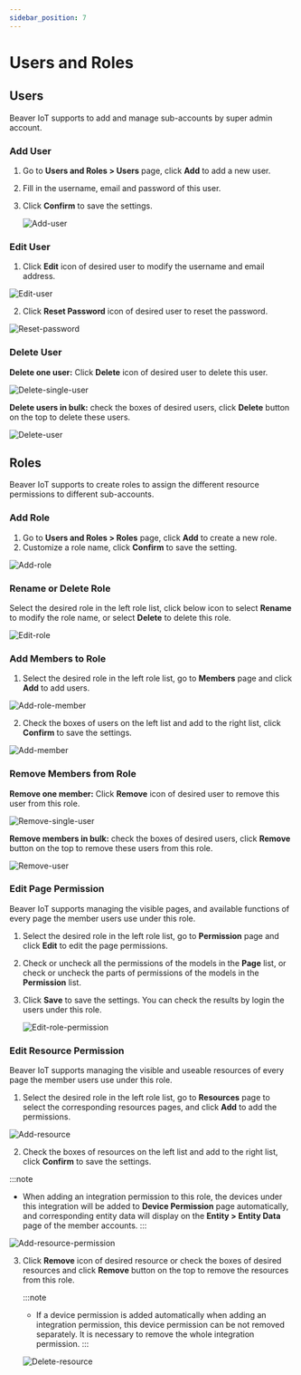 ```yaml
---
sidebar_position: 7
---
```


# Users and Roles
## Users

Beaver IoT supports to add and manage sub-accounts by super admin account.

### Add User

1. Go to **Users and Roles > Users** page, click **Add** to add a new user.
2. Fill in the username, email and password of this user.

3. Click **Confirm** to save the settings.

   ![Add-user](/img/add-user.png)

### Edit User

1. Click **Edit** icon of desired user to modify the username and email address.

![Edit-user](/img/edit-user.png)

2. Click **Reset Password** icon of desired user to reset the password.

![Reset-password](/img/reset-user-password.png)

### Delete User

**Delete one user:** Click **Delete** icon of desired user to delete this user.

![Delete-single-user](/img/delete-single-user.png)

**Delete users in bulk:** check the boxes of desired users, click **Delete** button on the top to delete these users.

![Delete-user](/img/delete-user.png)



## Roles

Beaver IoT supports to create roles to assign the different resource permissions to different sub-accounts.

### Add Role

1. Go to **Users and Roles > Roles** page, click **Add** to create a new role.
2. Customize a role name, click **Confirm** to save the setting.

![Add-role](/img/add-role.png)

### Rename or Delete Role

Select the desired role in the left role list, click below icon to select **Rename** to modify the role name, or select **Delete** to delete this role.

![Edit-role](/img/edit-role.png)

### Add Members to Role

1. Select the desired role in the left role list, go to **Members** page and click **Add** to add users.

![Add-role-member](/img/add-role-member.png)

2. Check the boxes of users on the left list and add to the right list, click **Confirm** to save the settings.

![Add-member](/img/add-member.png)

### Remove Members from Role

**Remove one member:** Click **Remove** icon of desired user to remove this user from this role.

![Remove-single-user](/img/remove-single-user.png)

**Remove members in bulk:** check the boxes of desired users, click **Remove** button on the top to remove these users from this role.

![Remove-user](/img/remove-user.png)

### Edit Page Permission

Beaver IoT supports managing the visible pages, and available functions of every page the member users use under this role.

1. Select the desired role in the left role list, go to **Permission** page and click **Edit** to edit the page permissions.

2. Check or uncheck all the permissions of the models in the **Page** list, or check or uncheck the parts of permissions of the models in the **Permission** list. 

3. Click **Save** to save the settings. You can check the results by login the users under this role.

   ![Edit-role-permission](/img/edit-role-permission.png)

### Edit Resource Permission

Beaver IoT supports managing the visible and useable resources of every page the member users use under this role.

1. Select the desired role in the left role list, go to **Resources** page to select the corresponding resources pages, and click **Add** to add the permissions.

![Add-resource](/img/add-resource.png)

2. Check the boxes of resources on the left list and add to the right list, click **Confirm** to save the settings.

:::note

- When adding an integration permission to this role, the devices under this integration will be added to **Device Permission** page automatically, and corresponding entity data will display on the **Entity > Entity Data** page of the member accounts.
  :::

![Add-resource-permission](/img/add-resource-permission.png)

3. Click **Remove** icon of desired resource or check the boxes of desired resources and click **Remove** button on the top to remove the resources from this role.

   :::note

   - If a device permission is added automatically when adding an integration permission, this device permission can be not removed separately.  It is necessary to remove the whole integration permission. 
     :::

   ![Delete-resource](/img/delete-resource.png)

